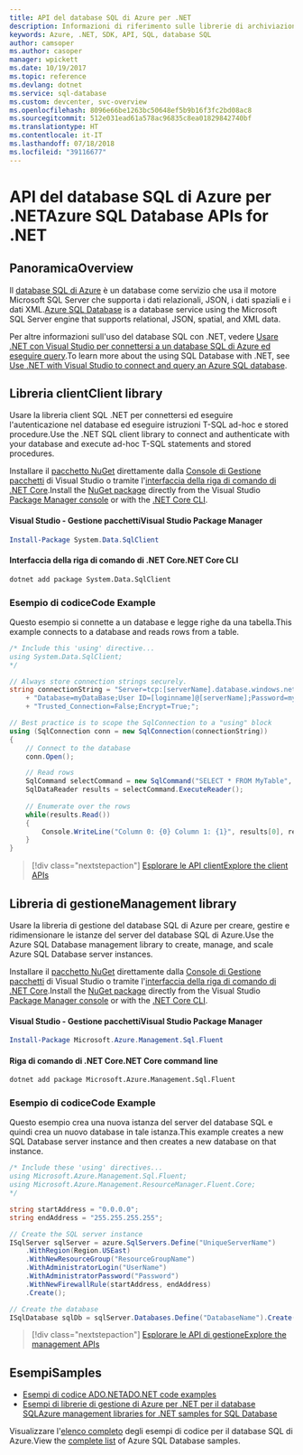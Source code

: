 ```yaml
---
title: API del database SQL di Azure per .NET
description: Informazioni di riferimento sulle librerie di archiviazione del database SQL di Azure per .NET
keywords: Azure, .NET, SDK, API, SQL, database SQL
author: camsoper
ms.author: casoper
manager: wpickett
ms.date: 10/19/2017
ms.topic: reference
ms.devlang: dotnet
ms.service: sql-database
ms.custom: devcenter, svc-overview
ms.openlocfilehash: 8096e66be1263bc50648ef5b9b16f3fc2bd08ac8
ms.sourcegitcommit: 512e031ead61a578ac96835c8ea01829842740bf
ms.translationtype: HT
ms.contentlocale: it-IT
ms.lasthandoff: 07/18/2018
ms.locfileid: "39116677"
---
```

# <a name="azure-sql-database-apis-for-net"></a><span data-ttu-id="b5f13-104">API del database SQL di Azure per .NET</span><span class="sxs-lookup"><span data-stu-id="b5f13-104">Azure SQL Database APIs for .NET</span></span>

## <a name="overview"></a><span data-ttu-id="b5f13-105">Panoramica</span><span class="sxs-lookup"><span data-stu-id="b5f13-105">Overview</span></span>

<span data-ttu-id="b5f13-106">Il [database SQL di Azure](https://docs.microsoft.com/azure/sql-database/sql-database-technical-overview) è un database come servizio che usa il motore Microsoft SQL Server che supporta i dati relazionali, JSON, i dati spaziali e i dati XML.</span><span class="sxs-lookup"><span data-stu-id="b5f13-106">[Azure SQL Database](https://docs.microsoft.com/azure/sql-database/sql-database-technical-overview) is a database service using the Microsoft SQL Server engine that supports relational, JSON, spatial, and XML data.</span></span> 

<span data-ttu-id="b5f13-107">Per altre informazioni sull'uso del database SQL con .NET, vedere [Usare .NET con Visual Studio per connettersi a un database SQL di Azure ed eseguire query](https://docs.microsoft.com/azure/sql-database/sql-database-connect-query-dotnet-visual-studio).</span><span class="sxs-lookup"><span data-stu-id="b5f13-107">To learn more about the using SQL Database with .NET, see [Use .NET with Visual Studio to connect and query an Azure SQL database](https://docs.microsoft.com/azure/sql-database/sql-database-connect-query-dotnet-visual-studio).</span></span>

## <a name="client-library"></a><span data-ttu-id="b5f13-108">Libreria client</span><span class="sxs-lookup"><span data-stu-id="b5f13-108">Client library</span></span>

<span data-ttu-id="b5f13-109">Usare la libreria client SQL .NET per connettersi ed eseguire l'autenticazione nel database ed eseguire istruzioni T-SQL ad-hoc e stored procedure.</span><span class="sxs-lookup"><span data-stu-id="b5f13-109">Use the .NET SQL client library to connect and authenticate with your database and execute ad-hoc T-SQL statements and stored procedures.</span></span>

<span data-ttu-id="b5f13-110">Installare il [pacchetto NuGet]( https://www.nuget.org/packages/System.Data.SqlClient) direttamente dalla [Console di Gestione pacchetti](https://docs.microsoft.com/nuget/tools/package-manager-console) di Visual Studio o tramite l'[interfaccia della riga di comando di .NET Core](https://docs.microsoft.com/dotnet/core/tools/dotnet-add-package).</span><span class="sxs-lookup"><span data-stu-id="b5f13-110">Install the [NuGet package]( https://www.nuget.org/packages/System.Data.SqlClient) directly from the Visual Studio [Package Manager console](https://docs.microsoft.com/nuget/tools/package-manager-console) or with the [.NET Core CLI](https://docs.microsoft.com/dotnet/core/tools/dotnet-add-package).</span></span>

#### <a name="visual-studio-package-manager"></a><span data-ttu-id="b5f13-111">Visual Studio - Gestione pacchetti</span><span class="sxs-lookup"><span data-stu-id="b5f13-111">Visual Studio Package Manager</span></span>

```powershell
Install-Package System.Data.SqlClient
```

#### <a name="net-core-cli"></a><span data-ttu-id="b5f13-112">Interfaccia della riga di comando di .NET Core</span><span class="sxs-lookup"><span data-stu-id="b5f13-112">.NET Core CLI</span></span>

```bash
dotnet add package System.Data.SqlClient
```

### <a name="code-example"></a><span data-ttu-id="b5f13-113">Esempio di codice</span><span class="sxs-lookup"><span data-stu-id="b5f13-113">Code Example</span></span>

<span data-ttu-id="b5f13-114">Questo esempio si connette a un database e legge righe da una tabella.</span><span class="sxs-lookup"><span data-stu-id="b5f13-114">This example connects to a database and reads rows from a table.</span></span>

```csharp
/* Include this 'using' directive...
using System.Data.SqlClient;
*/

// Always store connection strings securely. 
string connectionString = "Server=tcp:[serverName].database.windows.net;" 
    + "Database=myDataBase;User ID=[loginname]@[serverName];Password=myPassword;"
    + "Trusted_Connection=False;Encrypt=True;";

// Best practice is to scope the SqlConnection to a "using" block
using (SqlConnection conn = new SqlConnection(connectionString))
{
    // Connect to the database
    conn.Open();

    // Read rows
    SqlCommand selectCommand = new SqlCommand("SELECT * FROM MyTable", conn);
    SqlDataReader results = selectCommand.ExecuteReader();
    
    // Enumerate over the rows
    while(results.Read())
    {
        Console.WriteLine("Column 0: {0} Column 1: {1}", results[0], results[1]);
    }
}
```

> [!div class="nextstepaction"]
> [<span data-ttu-id="b5f13-115">Esplorare le API client</span><span class="sxs-lookup"><span data-stu-id="b5f13-115">Explore the client APIs</span></span>](/dotnet/api/overview/azure/sql/client)

## <a name="management-library"></a><span data-ttu-id="b5f13-116">Libreria di gestione</span><span class="sxs-lookup"><span data-stu-id="b5f13-116">Management library</span></span>

<span data-ttu-id="b5f13-117">Usare la libreria di gestione del database SQL di Azure per creare, gestire e ridimensionare le istanze del server del database SQL di Azure.</span><span class="sxs-lookup"><span data-stu-id="b5f13-117">Use the Azure SQL Database management library to create, manage, and scale Azure SQL Database server instances.</span></span>

<span data-ttu-id="b5f13-118">Installare il [pacchetto NuGet](https://www.nuget.org/packages/Microsoft.Azure.Management.Sql.Fluent/) direttamente dalla [Console di Gestione pacchetti](https://docs.microsoft.com/nuget/tools/package-manager-console) di Visual Studio o tramite l'[interfaccia della riga di comando di .NET Core](https://docs.microsoft.com/dotnet/core/tools/dotnet-add-package).</span><span class="sxs-lookup"><span data-stu-id="b5f13-118">Install the [NuGet package](https://www.nuget.org/packages/Microsoft.Azure.Management.Sql.Fluent/) directly from the Visual Studio [Package Manager console](https://docs.microsoft.com/nuget/tools/package-manager-console) or with the [.NET Core CLI](https://docs.microsoft.com/dotnet/core/tools/dotnet-add-package).</span></span>

#### <a name="visual-studio-package-manager"></a><span data-ttu-id="b5f13-119">Visual Studio - Gestione pacchetti</span><span class="sxs-lookup"><span data-stu-id="b5f13-119">Visual Studio Package Manager</span></span>

```powershell
Install-Package Microsoft.Azure.Management.Sql.Fluent
``` 

#### <a name="net-core-command-line"></a><span data-ttu-id="b5f13-120">Riga di comando di .NET Core</span><span class="sxs-lookup"><span data-stu-id="b5f13-120">.NET Core command line</span></span>

```bash
dotnet add package Microsoft.Azure.Management.Sql.Fluent
```

### <a name="code-example"></a><span data-ttu-id="b5f13-121">Esempio di codice</span><span class="sxs-lookup"><span data-stu-id="b5f13-121">Code Example</span></span>

<span data-ttu-id="b5f13-122">Questo esempio crea una nuova istanza del server del database SQL e quindi crea un nuovo database in tale istanza.</span><span class="sxs-lookup"><span data-stu-id="b5f13-122">This example creates a new SQL Database server instance and then creates a new database on that instance.</span></span>

```csharp
/* Include these 'using' directives...
using Microsoft.Azure.Management.Sql.Fluent;
using Microsoft.Azure.Management.ResourceManager.Fluent.Core;
*/

string startAddress = "0.0.0.0";
string endAddress = "255.255.255.255";

// Create the SQL server instance
ISqlServer sqlServer = azure.SqlServers.Define("UniqueServerName")
    .WithRegion(Region.USEast)
    .WithNewResourceGroup("ResourceGroupName")
    .WithAdministratorLogin("UserName")
    .WithAdministratorPassword("Password")
    .WithNewFirewallRule(startAddress, endAddress)
    .Create();

// Create the database
ISqlDatabase sqlDb = sqlServer.Databases.Define("DatabaseName").Create();
```

> [!div class="nextstepaction"]
> [<span data-ttu-id="b5f13-123">Esplorare le API di gestione</span><span class="sxs-lookup"><span data-stu-id="b5f13-123">Explore the management APIs</span></span>](/dotnet/api/overview/azure/sql/management)

## <a name="samples"></a><span data-ttu-id="b5f13-124">Esempi</span><span class="sxs-lookup"><span data-stu-id="b5f13-124">Samples</span></span>

- [<span data-ttu-id="b5f13-125">Esempi di codice ADO.NET</span><span class="sxs-lookup"><span data-stu-id="b5f13-125">ADO.NET code examples</span></span>](/dotnet/framework/data/adonet/ado-net-code-examples)
- [<span data-ttu-id="b5f13-126">Esempi di librerie di gestione di Azure per .NET per il database SQL</span><span class="sxs-lookup"><span data-stu-id="b5f13-126">Azure management libraries for .NET samples for SQL Database</span></span>](/dotnet/azure/dotnet-sdk-azure-sql-database-samples)

<span data-ttu-id="b5f13-127">Visualizzare l'[elenco completo](https://azure.microsoft.com/resources/samples/?platform=dotnet&term=sql+database) degli esempi di codice per il database SQL di Azure.</span><span class="sxs-lookup"><span data-stu-id="b5f13-127">View the [complete list](https://azure.microsoft.com/resources/samples/?platform=dotnet&term=sql+database) of Azure SQL Database samples.</span></span>

